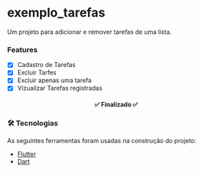 # exemplo_tarefas

Um projeto para adicionar e remover tarefas de uma lista.

### Features

- [x] Cadastro de Tarefas
- [x] Excluir Tarfes
- [x] Excluir apenas uma tarefa
- [x] Vizualizar Tarefas registradas

<h4 align="center"> 
	✅  Finalizado  ✅ 
</h4>

### 🛠 Tecnologias

As seguintes ferramentas foram usadas na construção do projeto:

- [Flutter](https://docs.flutter.dev/get-started/install)
- [Dart](https://dart.dev/get-dart)


